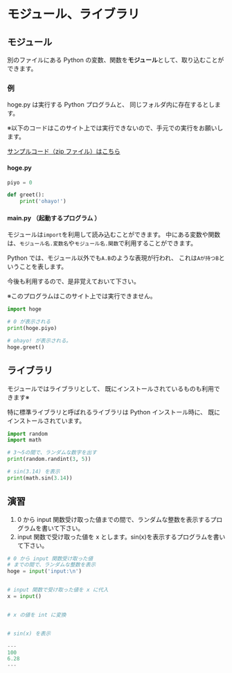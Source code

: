 # モジュール、ライブラリ

## モジュール

別のファイルにある Python の変数、関数を**モジュール**として、取り込むことができます。

### 例

hoge.py は実行する Python プログラムと、
同じフォルダ内に存在するとします。

※以下のコードはこのサイト上では実行できないので、手元での実行をお願いします。

[サンプルコード（zip ファイル）はこちら](https://akakou-doc.github.io/learn-python/sample/sample_module.zip)

#### hoge.py

```py
piyo = 0

def greet():
    print('ohayo!')
```

#### main.py （起動するプログラム ）

モジュールは`import`を利用して読み込むことができます。
中にある変数や関数は、`モジュール名.変数名`や`モジュール名.関数`で利用することができます。

Python では、モジュール以外でも`A.B`のような表現が行われ、
これは`Aが持つB`ということを表します。

今後も利用するので、是非覚えておいて下さい。

※このプログラムはこのサイト上では実行できません。

```py
import hoge

# 0 が表示される
print(hoge.piyo)

# ohayo! が表示される。
hoge.greet()
```

## ライブラリ

モジュールではライブラリとして、
既にインストールされているものも利用できます※

特に標準ライブラリと呼ばれるライブラリは Python インストール時に、
既にインストールされています。

```py
import random
import math

# 3〜5の間で、ランダムな数字を出す
print(random.randint(3, 5))

# sin(3.14) を表示
print(math.sin(3.14))
```

## 演習

1. 0 から input 関数受け取った値までの間で、ランダムな整数を表示するプログラムを書いて下さい。
2. input 関数で受け取った値を x とします。sin(x)を表示するプログラムを書いて下さい。

```py
# 0 から input 関数受け取った値
# までの間で、ランダムな整数を表示
hoge = input('input:\n')


# input 関数で受け取った値を x に代入
x = input()


# x の値を int に変換


# sin(x) を表示

---
100
6.28
---
```

